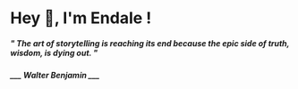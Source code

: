 <h1 title="head"> Hey 👋, I'm Endale !</h1>

**<h5><i>" The art of storytelling is reaching its end because the epic side of truth, wisdom, is dying out. "</i></h5>**

*<b>___ Walter Benjamin ___</b>*
